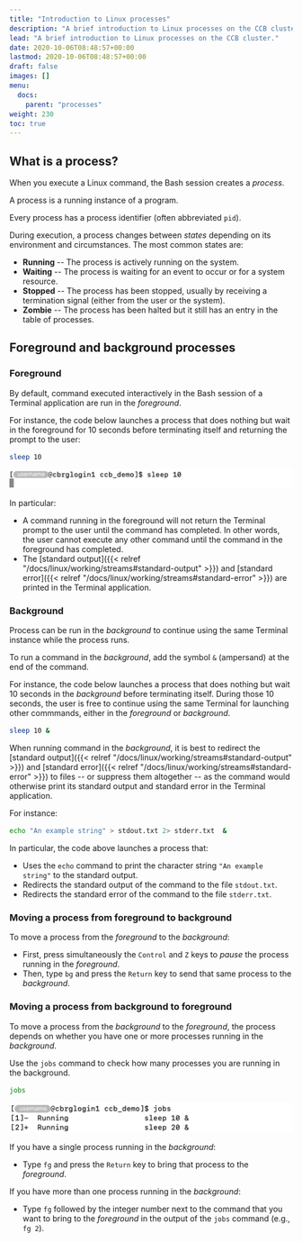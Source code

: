 ```yaml
---
title: "Introduction to Linux processes"
description: "A brief introduction to Linux processes on the CCB cluster."
lead: "A brief introduction to Linux processes on the CCB cluster."
date: 2020-10-06T08:48:57+00:00
lastmod: 2020-10-06T08:48:57+00:00
draft: false
images: []
menu:
  docs:
    parent: "processes"
weight: 230
toc: true
---
```


## What is a process?

When you execute a Linux command, the Bash session creates a _process_.

A process is a running instance of a program.

Every process has a process identifier (often abbreviated `pid`).

During execution, a process changes between _states_ depending on its
environment and circumstances.
The most common states are:

- **Running** -- The process is actively running on the
  system.
- **Waiting** -- The process is waiting for an event to occur or for a system
  resource.
- **Stopped** -- The process has been stopped, usually by receiving a
  termination signal (either from the user or the system).
- **Zombie** -- The process has been halted but it still has an entry in the
  table of processes.

## Foreground and background processes

### Foreground

By default, command executed interactively in the Bash session of a Terminal
application are run in the _foreground_.

For instance, the code below launches a process that does nothing but wait
in the foreground for 10 seconds before terminating itself and returning the
prompt to the user:

```bash
sleep 10
```

![Running a command in the foreground.](foreground.png)

In particular:

- A command running in the foreground will not return the Terminal prompt to
  the user until the command has completed.
  In other words, the user cannot execute any other command until the command in
  the foreground has completed.
- The
  [standard output]({{< relref "/docs/linux/working/streams#standard-output" >}})
  and
  [standard error]({{< relref "/docs/linux/working/streams#standard-error" >}})
  are printed in the Terminal application.

### Background

Process can be run in the _background_ to continue using the same Terminal
instance while the process runs.

To run a command in the _background_, add the symbol `&` (ampersand) at the end
of the command.

For instance, the code below launches a process that does nothing but wait
10 seconds in the _background_ before terminating itself.
During those 10 seconds, the user is free to continue using the same Terminal
for launching other commmands, either in the _foreground_ or _background_.

```bash
sleep 10 &
```

When running command in the _background_, it is best to redirect the
[standard output]({{< relref "/docs/linux/working/streams#standard-output" >}})
and
[standard error]({{< relref "/docs/linux/working/streams#standard-error" >}})
to files -- or suppress them altogether -- as the command would otherwise
print its standard output and standard error in the Terminal application.

For instance:

```bash
echo "An example string" > stdout.txt 2> stderr.txt  &
```

In particular, the code above launches a process that:

- Uses the `echo` command to print the character string
  `"An example string"` to the standard output.
- Redirects the standard output of the command to the file `stdout.txt`.
- Redirects the standard error of the command to the file `stderr.txt`.

### Moving a process from foreground to background

To move a process from the _foreground_ to the _background_:

- First, press simultaneously the `Control` and `Z` keys to
  _pause_ the process running in the _foreground_.
- Then, type `bg` and press the `Return` key to send that same process to the
  _background_.

### Moving a process from background to foreground

To move a process from the _background_ to the _foreground_, the process
depends on whether you have one or more processes running in the _background_.

Use the `jobs` command to check how many processes you are running in the background.

```bash
jobs
```

![Running the 'jobs' command.](jobs.png)

If you have a single process running in the _background_:

- Type `fg` and press the `Return` key to bring that process to the
  _foreground_.

If you have more than one process running in the _background_:

- Type `fg` followed by the integer number next to the command that you want to
  bring to the _foreground_ in the output of the `jobs` command (e.g., `fg 2`).

<!-- Link definitions -->
